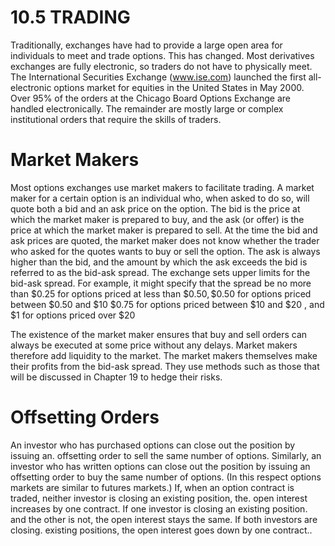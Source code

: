 # 10.5 TRADING  

Traditionally, exchanges have had to provide a large open area for individuals to meet and trade options. This has changed. Most derivatives exchanges are fully electronic, so traders do not have to physically meet. The International Securities Exchange (www.ise.com) launched the first all-electronic options market for equities in the United States in May 2000. Over $95\%$ of the orders at the Chicago Board Options Exchange are handled electronically. The remainder are mostly large or complex institutional orders that require the skills of traders.  

# Market Makers  

Most options exchanges use market makers to facilitate trading. A market maker for a certain option is an individual who, when asked to do so, will quote both a bid and an ask price on the option. The bid is the price at which the market maker is prepared to buy, and the ask (or offer) is the price at which the market maker is prepared to sell. At the time the bid and ask prices are quoted, the market maker does not know whether the trader who asked for the quotes wants to buy or sell the option. The ask is always higher than the bid, and the amount by which the ask exceeds the bid is referred to as the bid-ask spread. The exchange sets upper limits for the bid-ask spread. For example, it might specify that the spread be no more than $\$0.25$ for options priced at less than $\$0.50,\$0.50$ for options priced between $\$0.50$ and $\$10$ $\$0.75$ for options priced between $\$10$ and $\$20$ , and $\$1$ for options priced over $\$20$  

The existence of the market maker ensures that buy and sell orders can always be executed at some price without any delays. Market makers therefore add liquidity to the market. The market makers themselves make their profits from the bid-ask spread. They use methods such as those that will be discussed in Chapter 19 to hedge their risks.  

# Offsetting Orders  

An investor who has purchased options can close out the position by issuing an. offsetting order to sell the same number of options. Similarly, an investor who has written options can close out the position by issuing an offsetting order to buy the same number of options. (In this respect options markets are similar to futures markets.) If, when an option contract is traded, neither investor is closing an existing position, the. open interest increases by one contract. If one investor is closing an existing position. and the other is not, the open interest stays the same. If both investors are closing. existing positions, the open interest goes down by one contract..  
